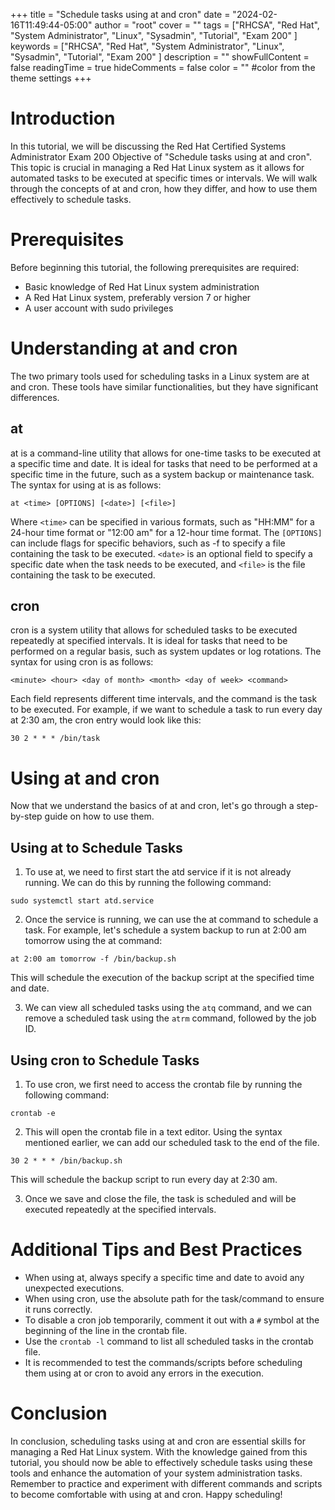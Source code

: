 +++
title = "Schedule tasks using at and cron"
date = "2024-02-16T11:49:44-05:00"
author = "root"
cover = ""
tags = ["RHCSA", "Red Hat", "System Administrator", "Linux", "Sysadmin", "Tutorial", "Exam 200" ]
keywords = ["RHCSA", "Red Hat", "System Administrator", "Linux", "Sysadmin", "Tutorial", "Exam 200" ]
description = ""
showFullContent = false
readingTime = true
hideComments = false
color = "" #color from the theme settings
+++


# Introduction

In this tutorial, we will be discussing the Red Hat Certified Systems Administrator Exam 200 Objective of "Schedule tasks using at and cron". This topic is crucial in managing a Red Hat Linux system as it allows for automated tasks to be executed at specific times or intervals. We will walk through the concepts of at and cron, how they differ, and how to use them effectively to schedule tasks. 

# Prerequisites

Before beginning this tutorial, the following prerequisites are required:

- Basic knowledge of Red Hat Linux system administration
- A Red Hat Linux system, preferably version 7 or higher
- A user account with sudo privileges

# Understanding at and cron

The two primary tools used for scheduling tasks in a Linux system are at and cron. These tools have similar functionalities, but they have significant differences. 

## at

at is a command-line utility that allows for one-time tasks to be executed at a specific time and date. It is ideal for tasks that need to be performed at a specific time in the future, such as a system backup or maintenance task. The syntax for using at is as follows:

```
at <time> [OPTIONS] [<date>] [<file>]
```

Where `<time>` can be specified in various formats, such as "HH:MM" for a 24-hour time format or "12:00 am" for a 12-hour time format. The `[OPTIONS]` can include flags for specific behaviors, such as -f to specify a file containing the task to be executed. `<date>` is an optional field to specify a specific date when the task needs to be executed, and `<file>` is the file containing the task to be executed. 

## cron

cron is a system utility that allows for scheduled tasks to be executed repeatedly at specified intervals. It is ideal for tasks that need to be performed on a regular basis, such as system updates or log rotations. The syntax for using cron is as follows:

```
<minute> <hour> <day of month> <month> <day of week> <command>
```

Each field represents different time intervals, and the command is the task to be executed. For example, if we want to schedule a task to run every day at 2:30 am, the cron entry would look like this: 

```
30 2 * * * /bin/task
```

# Using at and cron

Now that we understand the basics of at and cron, let's go through a step-by-step guide on how to use them. 

## Using at to Schedule Tasks

1. To use at, we need to first start the atd service if it is not already running. We can do this by running the following command: 

```
sudo systemctl start atd.service
```

2. Once the service is running, we can use the at command to schedule a task. For example, let's schedule a system backup to run at 2:00 am tomorrow using the at command:

```
at 2:00 am tomorrow -f /bin/backup.sh
```

This will schedule the execution of the backup script at the specified time and date.

3. We can view all scheduled tasks using the `atq` command, and we can remove a scheduled task using the `atrm` command, followed by the job ID. 

## Using cron to Schedule Tasks

1. To use cron, we first need to access the crontab file by running the following command:

```
crontab -e
```

2. This will open the crontab file in a text editor. Using the syntax mentioned earlier, we can add our scheduled task to the end of the file. 

```
30 2 * * * /bin/backup.sh
```

This will schedule the backup script to run every day at 2:30 am.

3. Once we save and close the file, the task is scheduled and will be executed repeatedly at the specified intervals. 

# Additional Tips and Best Practices

- When using at, always specify a specific time and date to avoid any unexpected executions. 
- When using cron, use the absolute path for the task/command to ensure it runs correctly.
- To disable a cron job temporarily, comment it out with a `#` symbol at the beginning of the line in the crontab file.
- Use the `crontab -l` command to list all scheduled tasks in the crontab file.
- It is recommended to test the commands/scripts before scheduling them using at or cron to avoid any errors in the execution.

# Conclusion

In conclusion, scheduling tasks using at and cron are essential skills for managing a Red Hat Linux system. With the knowledge gained from this tutorial, you should now be able to effectively schedule tasks using these tools and enhance the automation of your system administration tasks. Remember to practice and experiment with different commands and scripts to become comfortable with using at and cron. Happy scheduling!